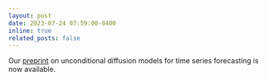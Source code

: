 ```yaml
---
layout: post
date: 2023-07-24 07:59:00-0400
inline: true
related_posts: false
---
```


Our <a href='https://arxiv.org/abs/2307.11494'>preprint</a>  on unconditional diffusion models for time series forecasting is now available.

